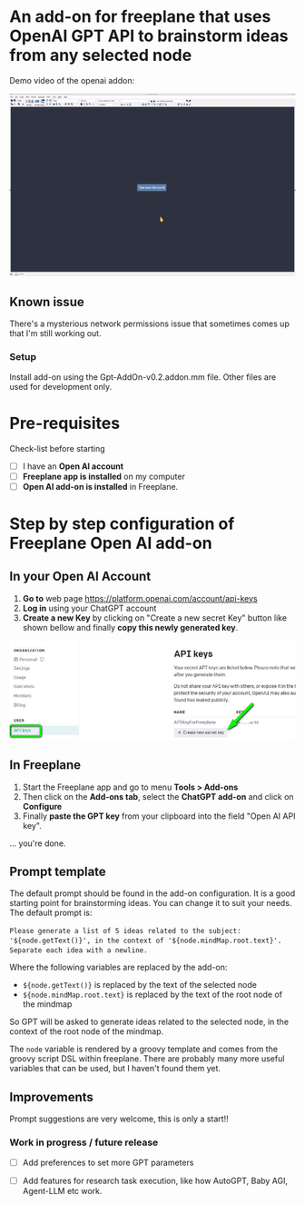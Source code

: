 # An add-on for freeplane that uses OpenAI GPT API to brainstorm ideas from any selected node

Demo video of the openai addon:

![demo](demo/demo.gif)

## Known issue
There's a mysterious network permissions issue that sometimes comes up that I'm still working out.

### Setup
Install add-on using the Gpt-AddOn-v0.2.addon.mm file. Other files are used for development only.

# Pre-requisites
Check-list before starting
- [ ] I have an **Open AI account**
- [ ] **Freeplane app is installed** on my computer
- [ ] **Open AI add-on is installed** in Freeplane.

# Step by step configuration of Freeplane Open AI add-on

## In your Open AI Account

1. **Go to** web page https://platform.openai.com/account/api-keys
2. **Log in** using your ChatGPT account
3. **Create a new Key** by clicking on "Create a new secret Key" button like shown bellow and finally **copy this newly generated key**.

![API Key for GPT](images/openAI-Setup.jpg)

## In Freeplane

1. Start the Freeplane app and go to menu **Tools > Add-ons**
2. Then click on the **Add-ons tab**, select the **ChatGPT add-on** and click on **Configure**
3. Finally **paste the GPT key** from  your clipboard into the field "Open AI API key".

... you're done.

## Prompt template
The default prompt should be found in the add-on configuration. It is a good starting point for brainstorming ideas. You can change it to suit your needs. The default prompt is:

```Please generate a list of 5 ideas related to the subject: '${node.getText()}', in the context of '${node.mindMap.root.text}'. Separate each idea with a newline.```

Where the following variables are replaced by the add-on:
- `${node.getText()}` is replaced by the text of the selected node
- `${node.mindMap.root.text}` is replaced by the text of the root node of the mindmap

So GPT will be asked to generate ideas related to the selected node, in the context of the root node of the mindmap.

The `node` variable is rendered by a groovy template and comes from the groovy script DSL within freeplane. There are probably many more useful variables that can be used, but I haven't found them yet.  

## Improvements
Prompt suggestions are very welcome, this is only a start!!

### Work in progress / future release
- [ ] Add preferences to set more GPT parameters
- [ ] Add features for research task execution, like how AutoGPT, Baby AGI, Agent-LLM etc work.

